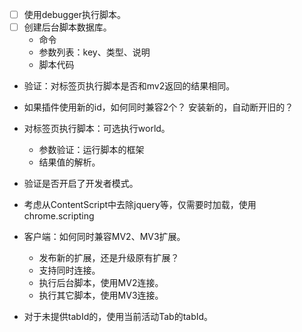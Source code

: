 -   [ ] 使用debugger执行脚本。
-   [ ] 创建后台脚本数据库。
    - 命令
    - 参数列表：key、类型、说明
    - 脚本代码

- 验证：对标签页执行脚本是否和mv2返回的结果相同。
- 如果插件使用新的id，如何同时兼容2个？
    安装新的，自动断开旧的？

- 对标签页执行脚本：可选执行world。
    - 参数验证：运行脚本的框架
    - 结果值的解析。

- 验证是否开启了开发者模式。
- 考虑从ContentScript中去除jquery等，仅需要时加载，使用chrome.scripting

- 客户端：如何同时兼容MV2、MV3扩展。
    - 发布新的扩展，还是升级原有扩展？
    - 支持同时连接。
    - 执行后台脚本，使用MV2连接。
    - 执行其它脚本，使用MV3连接。


- 对于未提供tabId的，使用当前活动Tab的tabId。